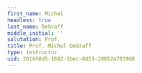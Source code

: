```yaml
---
first_name: Michel
headless: true
last_name: DeGraff
middle_initial: ''
salutation: Prof.
title: Prof. Michel DeGraff
type: instructor
uid: 2016f8d5-1682-1bec-8853-20052a703968
---
```


